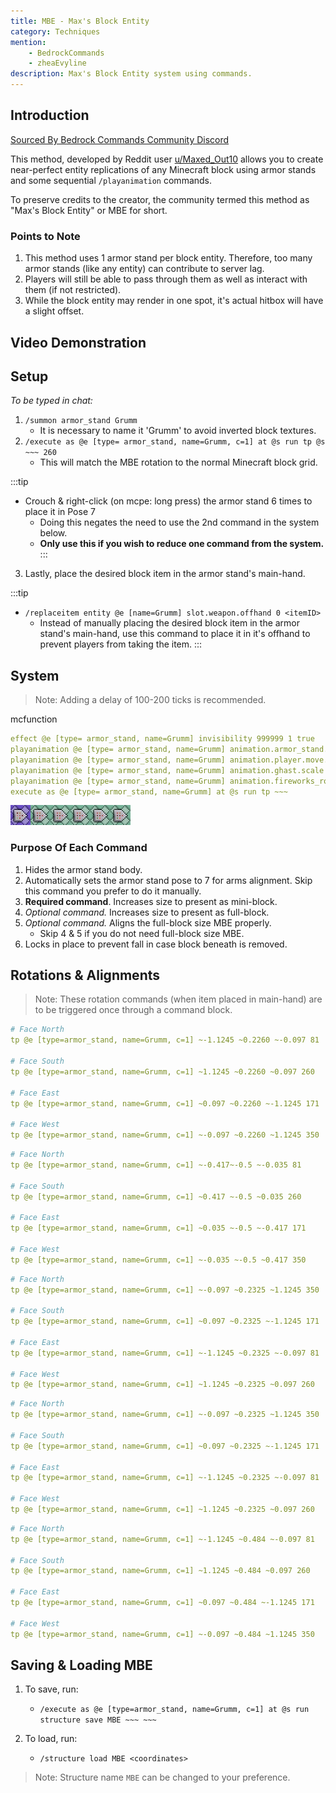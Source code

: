 ```yaml
---
title: MBE - Max's Block Entity
category: Techniques
mention:
    - BedrockCommands
    - zheaEvyline
description: Max's Block Entity system using commands.
---
```


## Introduction

[Sourced By Bedrock Commands Community Discord](https://discord.gg/SYstTYx5G5)

This method, developed by Reddit user [u/Maxed_Out10](https://www.reddit.com/user/Maxed_Out10/) allows you to create near-perfect entity replications of any Minecraft block using armor stands and some sequential `/playanimation` commands.

To preserve credits to the creator, the community termed this method as "Max's Block Entity" or MBE for short.

### Points to Note

1. This method uses 1 armor stand per block entity. Therefore, too many armor stands (like any entity) can contribute to server lag.
2. Players will still be able to pass through them as well as interact with them (if not restricted).
4. While the block entity may render in one spot, it's actual hitbox will have a slight offset.

## Video Demonstration

<YouTubeEmbed
    id="kb8rz9ItE_M"
/>

## Setup

*To be typed in chat:*
1. `/summon armor_stand Grumm`
    - It is necessary to name it 'Grumm' to avoid inverted block textures.
2. `/execute as @e [type= armor_stand, name=Grumm, c=1] at @s run tp @s ~~~ 260`
    - This will match the MBE rotation to the normal Minecraft block grid.

:::tip
- Crouch & right-click (on mcpe: long press) the armor stand 6 times to place it in Pose 7
    - Doing this negates the need to use the 2nd command in the system below.
    - **Only use this if you wish to reduce one command from the system.**
:::

3. Lastly, place the desired block item in the armor stand's main-hand.

:::tip
- `/replaceitem entity @e [name=Grumm] slot.weapon.offhand 0 <itemID>`
  - Instead of manually placing the desired block item in the armor stand's main-hand, use this command to place it in it's offhand to prevent players from taking the item.
:::

## System

> Note: Adding a delay of 100-200 ticks is recommended.

<CodeHeader>mcfunction</CodeHeader>

```yaml
effect @e [type= armor_stand, name=Grumm] invisibility 999999 1 true
playanimation @e [type= armor_stand, name=Grumm] animation.armor_stand.entertain_pose null 0 "0" align.arms
playanimation @e [type= armor_stand, name=Grumm] animation.player.move.arms.zombie null 0 "0" size.mini_block
playanimation @e [type= armor_stand, name=Grumm] animation.ghast.scale null 0 "0" size.full_block
playanimation @e [type= armor_stand, name=Grumm] animation.fireworks_rocket.move null 0 "0" align.full_block
execute as @e [type= armor_stand, name=Grumm] at @s run tp ~~~
```
![commandBlockChain6](/assets/images/commands/commandBlockChain/6.png)

### Purpose Of Each Command
1. Hides the armor stand body.
2. Automatically sets the armor stand pose to 7 for arms alignment. Skip this command you prefer to do it manually.
3. __Required command__. Increases size to present as mini-block.
4. *Optional command.* Increases size to present as full-block.
5. *Optional command.* Aligns the full-block size MBE properly.
    - Skip 4 & 5 if you do not need full-block size MBE.
6. Locks in place to prevent fall in case block beneath is removed.

## Rotations & Alignments

> Note: These rotation commands (when item placed in main-hand) are to be triggered once through a command block.

<Spoiler title="Full MBE">

```yaml
# Face North
tp @e [type=armor_stand, name=Grumm, c=1] ~-1.1245 ~0.2260 ~-0.097 81

# Face South
tp @e [type=armor_stand, name=Grumm, c=1] ~1.1245 ~0.2260 ~0.097 260

# Face East
tp @e [type=armor_stand, name=Grumm, c=1] ~0.097 ~0.2260 ~-1.1245 171

# Face West
tp @e [type=armor_stand, name=Grumm, c=1] ~-0.097 ~0.2260 ~1.1245 350
```

</Spoiler>


<Spoiler title="Mini MBE">

```yaml
# Face North
tp @e [type=armor_stand, name=Grumm, c=1] ~-0.417~-0.5 ~-0.035 81

# Face South
tp @e [type=armor_stand, name=Grumm, c=1] ~0.417 ~-0.5 ~0.035 260

# Face East
tp @e [type=armor_stand, name=Grumm, c=1] ~0.035 ~-0.5 ~-0.417 171

# Face West
tp @e [type=armor_stand, name=Grumm, c=1] ~-0.035 ~-0.5 ~0.417 350
```

</Spoiler>

<Spoiler title="Stair MBE">

```yaml
# Face North
tp @e [type=armor_stand, name=Grumm, c=1] ~-0.097 ~0.2325 ~1.1245 350

# Face South
tp @e [type=armor_stand, name=Grumm, c=1] ~0.097 ~0.2325 ~-1.1245 171

# Face East
tp @e [type=armor_stand, name=Grumm, c=1] ~-1.1245 ~0.2325 ~-0.097 81

# Face West
tp @e [type=armor_stand, name=Grumm, c=1] ~1.1245 ~0.2325 ~0.097 260
```

</Spoiler>

<Spoiler title="Bottom Slab MBE">

```yaml
# Face North
tp @e [type=armor_stand, name=Grumm, c=1] ~-0.097 ~0.2325 ~1.1245 350

# Face South
tp @e [type=armor_stand, name=Grumm, c=1] ~0.097 ~0.2325 ~-1.1245 171

# Face East
tp @e [type=armor_stand, name=Grumm, c=1] ~-1.1245 ~0.2325 ~-0.097 81

# Face West
tp @e [type=armor_stand, name=Grumm, c=1] ~1.1245 ~0.2325 ~0.097 260
```

</Spoiler>

<Spoiler title="Top Slab MBE">

```yaml
# Face North
tp @e [type=armor_stand, name=Grumm, c=1] ~-1.1245 ~0.484 ~-0.097 81

# Face South
tp @e [type=armor_stand, name=Grumm, c=1] ~1.1245 ~0.484 ~0.097 260

# Face East
tp @e [type=armor_stand, name=Grumm, c=1] ~0.097 ~0.484 ~-1.1245 171

# Face West
tp @e [type=armor_stand, name=Grumm, c=1] ~-0.097 ~0.484 ~1.1245 350
```

</Spoiler>

## Saving & Loading MBE

1. To save, run:
    - `/execute as @e [type=armor_stand, name=Grumm, c=1] at @s run structure save MBE ~~~ ~~~`

2. To load, run:
    - `/structure load MBE <coordinates>`

> Note: Structure name `MBE` can be changed to your preference.
